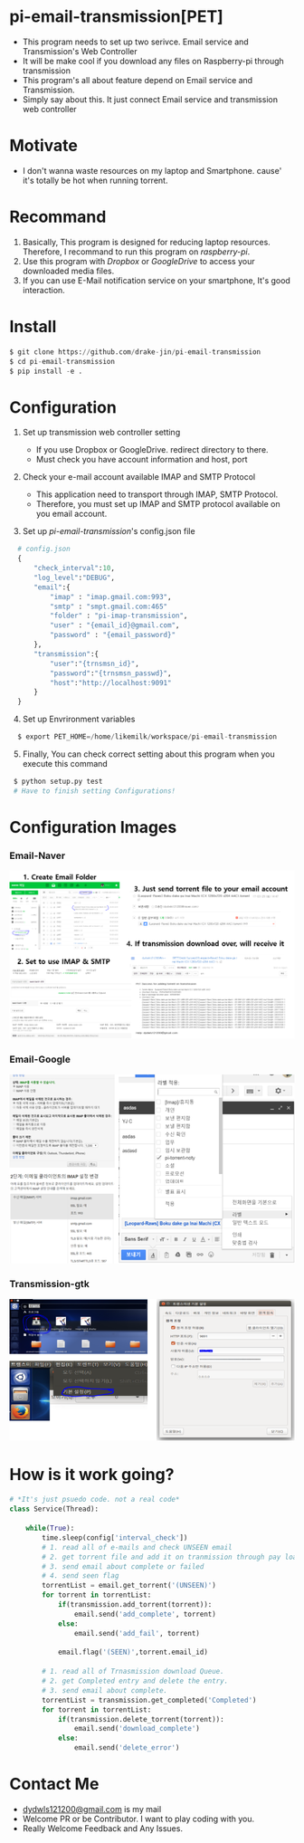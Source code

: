 # pi-email-transmission[PET]

 - This program needs to set up two serivce. Email service and Transmission's Web Controller
 - It will be make cool if you download any files on Raspberry-pi through transmission
 - This program's all about feature depend on Email service and Transmission.
 - Simply say about this. It just connect Email service and transmission web controller

# Motivate

 - I don't wanna waste resources on my laptop and Smartphone. cause' it's totally be hot when running torrent.

# Recommand

1. Basically, This program is designed for reducing laptop resources. Therefore, I recommand to run this program on *raspberry-pi*.
2. Use this program with *Dropbox* or *GoogleDrive* to access your downloaded media files.
3. If you can use E-Mail notification service on your smartphone, It's good interaction.

# Install

``` python
$ git clone https://github.com/drake-jin/pi-email-transmission
$ cd pi-email-transmission
$ pip install -e .
```

# Configuration

1. Set up transmission web controller setting

    - If you use Dropbox or GoogleDrive. redirect directory to there.
    - Must check you have account information and host, port

2. Check your e-mail account available IMAP and SMTP Protocol

    - This application need to transport through IMAP, SMTP Protocol.
    - Therefore, you must set up IMAP and SMTP protocol available on you email account.

3. Set up *pi-email-transmission*'s config.json file

``` python
  # config.json
  {
      "check_interval":10,
      "log_level":"DEBUG",
      "email":{
          "imap" : "imap.gmail.com:993",
          "smtp" : "smpt.gmail.com:465"
          "folder" : "pi-imap-transmission",
          "user" : "{email_id}@gmail.com",
          "password" : "{email_password}"
      },
      "transmission":{
          "user":"{trnsmsn_id}",
          "password":"{trnsmsn_passwd}",
          "host":"http://localhost:9091"
      }
  }

```

4. Set up Envrironment variables

``` python
  $ export PET_HOME=/home/likemilk/workspace/pi-email-transmission
```

5. Finally, You can check correct setting about this program when you execute this command

``` python
 $ python setup.py test
 # Have to finish setting Configurations!
```

# Configuration Images

### Email-Naver
 ![Email-Naver Configuration](https://raw.githubusercontent.com/drake-jin/pi-email-transmission/master/docs/email_naver.png)


### Email-Google
 ![Email-Google Configuration](https://raw.githubusercontent.com/drake-jin/pi-email-transmission/master/docs/email_google.png)


### Transmission-gtk 
 ![Transmission Configuration](https://raw.githubusercontent.com/drake-jin/pi-email-transmission/master/docs/transmission.png)

# How is it work going?

``` python
# *It's just psuedo code. not a real code*
class Service(Thread):

    while(True):
        time.sleep(config['interval_check'])
        # 1. read all of e-mails and check UNSEEN email
        # 2. get torrent file and add it on tranmission through pay load
        # 3. send email about complete or failed
        # 4. send seen flag
        torrentList = email.get_torrent('(UNSEEN)')
        for torrent in torrentList:
            if(transmission.add_torrent(torrent)):
                email.send('add_complete', torrent)
            else:
                email.send('add_fail', torrent)

            email.flag('(SEEN)',torrent.email_id)

        # 1. read all of Trnasmission download Queue.
        # 2. get Completed entry and delete the entry.
        # 3. send email about complete.       
        torrentList = transmission.get_completed('Completed')
        for torrent in torrentList:
            if(transmission.delete_torrent(torrent)):
                email.send('download_complete')
            else:
                email.send('delete_error')

```

# Contact Me
 - [dydwls121200@gmail.com](dydwls121200@gmail.com) is my mail
 - Welcome PR or be Contributor. I want to play coding with you.
 - Really Welcome Feedback and Any Issues.  
